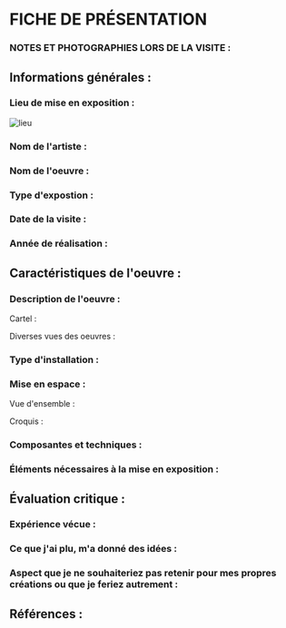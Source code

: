 # FICHE DE PRÉSENTATION


### NOTES ET PHOTOGRAPHIES LORS DE LA VISITE : 


## Informations générales :

### Lieu de mise en exposition :
![lieu](https://github.com/MeenaAtai/H24_V11_inspirations_ATAI/assets/143361141/a75ebe5a-313c-44b6-a04e-959a4ce30e75)

### Nom de l'artiste :


### Nom de l'oeuvre :


### Type d'expostion :


### Date de la visite :


### Année de réalisation :



## Caractéristiques de l'oeuvre :

### Description de l'oeuvre :



Cartel :


Diverses vues des oeuvres :



### Type d'installation :

### Mise en espace :

Vue d'ensemble :

Croquis :


### Composantes et techniques :



### Éléments nécessaires à la mise en exposition :


## Évaluation critique :

### Expérience vécue :




### Ce que j'ai plu, m'a donné des idées :


### Aspect que je ne souhaiteriez pas retenir pour mes propres créations ou que je feriez autrement :


## Références :

